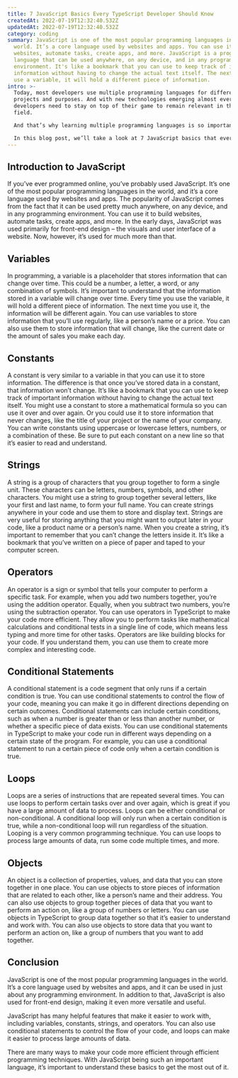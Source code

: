 ```yaml
---
title: 7 JavaScript Basics Every TypeScript Developer Should Know
createdAt: 2022-07-19T12:32:40.532Z
updatedAt: 2022-07-19T12:32:40.532Z
category: coding
summary: JavaScript is one of the most popular programming languages in the
  world. It’s a core language used by websites and apps. You can use it to build
  websites, automate tasks, create apps, and more. JavaScript is a programming
  language that can be used anywhere, on any device, and in any programming
  environment. It's like a bookmark that you can use to keep track of important
  information without having to change the actual text itself. The next time you
  use a variable, it will hold a different piece of information.
intro: >-
  Today, most developers use multiple programming languages for different
  projects and purposes. And with new technologies emerging almost every day,
  developers need to stay on top of their game to remain relevant in their
  field.

  And that’s why learning multiple programming languages is so important. No matter what your specialty is or what type of software you want to build as a career, knowing more than one programming language will help you see things from different perspectives, recognize patterns, and solve problems more efficiently.

  In this blog post, we’ll take a look at 7 JavaScript basics that every TypeScript developer should know. By the end of this post, you’ll have gained a solid foundation in several key areas of TypeScript development and be ready to dive deeper into it.
---
```


## Introduction to JavaScript

If you’ve ever programmed online, you’ve probably used JavaScript. It’s one of the most popular programming languages in the world, and it’s a core language used by websites and apps.
The popularity of JavaScript comes from the fact that it can be used pretty much anywhere, on any device, and in any programming environment. You can use it to build websites, automate tasks, create apps, and more.
In the early days, JavaScript was used primarily for front-end design – the visuals and user interface of a website. Now, however, it’s used for much more than that.

## Variables

In programming, a variable is a placeholder that stores information that can change over time. This could be a number, a letter, a word, or any combination of symbols.
It’s important to understand that the information stored in a variable will change over time. Every time you use the variable, it will hold a different piece of information. The next time you use it, the information will be different again.
You can use variables to store information that you’ll use regularly, like a person’s name or a price. You can also use them to store information that will change, like the current date or the amount of sales you make each day.

## Constants

A constant is very similar to a variable in that you can use it to store information. The difference is that once you’ve stored data in a constant, that information won’t change. It’s like a bookmark that you can use to keep track of important information without having to change the actual text itself.
You might use a constant to store a mathematical formula so you can use it over and over again. Or you could use it to store information that never changes, like the title of your project or the name of your company.
You can write constants using uppercase or lowercase letters, numbers, or a combination of these. Be sure to put each constant on a new line so that it’s easier to read and understand.

## Strings

A string is a group of characters that you group together to form a single unit. These characters can be letters, numbers, symbols, and other characters.
You might use a string to group together several letters, like your first and last name, to form your full name.
You can create strings anywhere in your code and use them to store and display text. Strings are very useful for storing anything that you might want to output later in your code, like a product name or a person’s name.
When you create a string, it’s important to remember that you can’t change the letters inside it. It’s like a bookmark that you’ve written on a piece of paper and taped to your computer screen.

## Operators

An operator is a sign or symbol that tells your computer to perform a specific task.
For example, when you add two numbers together, you’re using the addition operator.
Equally, when you subtract two numbers, you’re using the subtraction operator.
You can use operators in TypeScript to make your code more efficient. They allow you to perform tasks like mathematical calculations and conditional tests in a single line of code, which means less typing and more time for other tasks.
Operators are like building blocks for your code. If you understand them, you can use them to create more complex and interesting code.

## Conditional Statements

A conditional statement is a code segment that only runs if a certain condition is true. You can use conditional statements to control the flow of your code, meaning you can make it go in different directions depending on certain outcomes.
Conditional statements can include certain conditions, such as when a number is greater than or less than another number, or whether a specific piece of data exists.
You can use conditional statements in TypeScript to make your code run in different ways depending on a certain state of the program. For example, you can use a conditional statement to run a certain piece of code only when a certain condition is true.

## Loops

Loops are a series of instructions that are repeated several times. You can use loops to perform certain tasks over and over again, which is great if you have a large amount of data to process.
Loops can be either conditional or non-conditional. A conditional loop will only run when a certain condition is true, while a non-conditional loop will run regardless of the situation.
Looping is a very common programming technique. You can use loops to process large amounts of data, run some code multiple times, and more.

## Objects

An object is a collection of properties, values, and data that you can store together in one place.
You can use objects to store pieces of information that are related to each other, like a person’s name and their address. You can also use objects to group together pieces of data that you want to perform an action on, like a group of numbers or letters.
You can use objects in TypeScript to group data together so that it’s easier to understand and work with. You can also use objects to store data that you want to perform an action on, like a group of numbers that you want to add together.

## Conclusion

JavaScript is one of the most popular programming languages in the world. It’s a core language used by websites and apps, and it can be used in just about any programming environment. In addition to that, JavaScript is also used for front-end design, making it even more versatile and useful.

JavaScript has many helpful features that make it easier to work with, including variables, constants, strings, and operators. You can also use conditional statements to control the flow of your code, and loops can make it easier to process large amounts of data.

There are many ways to make your code more efficient through efficient programming techniques. With JavaScript being such an important language, it’s important to understand these basics to get the most out of it.
